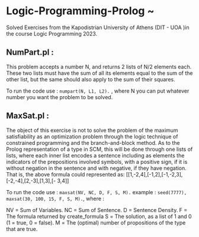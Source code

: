 # Logic-Programming-Prolog ~ 
Solved Exercises from the Kapodistrian University of Athens (DIT - UOA )in the course Logic Programming 2023.

## NumPart.pl :
This problem accepts a number N, and returns 2 lists of N/2 elements each. These two lists must have the sum of all its elements equal to the sum of the other list, but the same should also apply to the sum of their squares.

To run the code use : ```numpart(N, L1, L2).``` , where N you can put whatever number you want the problem to be solved.


## MaxSat.pl :
The object of this exercise is not to solve the problem of the maximum satisfiability as an optimization problem through the logic technique of constrained programming and the branch-and-block method. As to the Prolog representation of a type in SCM, this will be done through one lists of lists, where each inner list encodes a sentence including as elements the indicators of the prepositions involved symbols, with a positive sign, if it is without negation in the sentence and with negative, if they have negation. That is, the above formula could represented as: [[1,-2,4],[-1,2],[-1,-2,3],[-2,-4],[2,-3],[1,3],[- 3,4]]

To run the code use : ```maxsat(NV, NC, D, F, S, M).``` example : ```seed(7777), maxsat(30, 100, 15, F, S, M).```, where : 

NV = Sum of Variables.
NC = Sum of Sentence.
D  = Sentence Density.
F  = The formula returned by create_formula
S  = Τhe solution, as a list of 1 and 0 (1 = true, 0 = false).
M  = Τhe (optimal) number of propositions of the type that are true.

